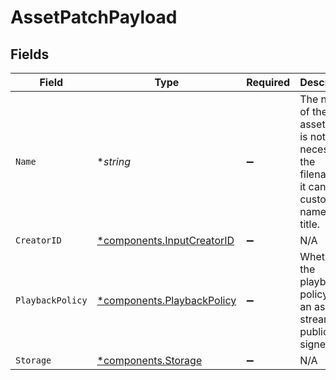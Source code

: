 # AssetPatchPayload


## Fields

| Field                                                                                            | Type                                                                                             | Required                                                                                         | Description                                                                                      | Example                                                                                          |
| ------------------------------------------------------------------------------------------------ | ------------------------------------------------------------------------------------------------ | ------------------------------------------------------------------------------------------------ | ------------------------------------------------------------------------------------------------ | ------------------------------------------------------------------------------------------------ |
| `Name`                                                                                           | **string*                                                                                        | :heavy_minus_sign:                                                                               | The name of the asset. This is not necessarily the filename - it can be a custom name or title.<br/> | filename.mp4                                                                                     |
| `CreatorID`                                                                                      | [*components.InputCreatorID](../../models/components/inputcreatorid.md)                          | :heavy_minus_sign:                                                                               | N/A                                                                                              |                                                                                                  |
| `PlaybackPolicy`                                                                                 | [*components.PlaybackPolicy](../../models/components/playbackpolicy.md)                          | :heavy_minus_sign:                                                                               | Whether the playback policy for an asset or stream is public or signed                           |                                                                                                  |
| `Storage`                                                                                        | [*components.Storage](../../models/components/storage.md)                                        | :heavy_minus_sign:                                                                               | N/A                                                                                              |                                                                                                  |